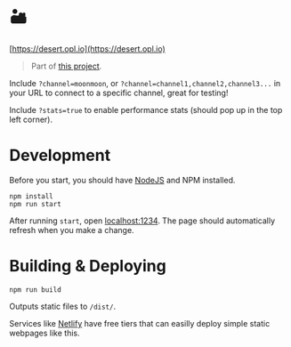 # 🏜️

[https://desert.opl.io](https://desert.opl.io)

> Part of [this project](https://github.com/moonscreens/info).

Include `?channel=moonmoon`, or `?channel=channel1,channel2,channel3...` in your URL to connect to a specific channel, great for testing!

Include `?stats=true` to enable performance stats (should pop up in the top left corner).

# Development
Before you start, you should have [NodeJS](https://nodejs.org/en/) and NPM installed.
```
npm install
npm run start
```

After running `start`, open [localhost:1234](http://localhost:1234/). The page should automatically refresh when you make a change.

# Building & Deploying
```
npm run build
```
Outputs static files to `/dist/`.

Services like [Netlify](https://www.netlify.com/) have free tiers that can easilly deploy simple static webpages like this.
